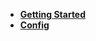 - [**Getting Started**](getting-started.md "Getting Started")
- [**Config**](config.md "Configuration")

<footer id="mb-footer"></footer>
